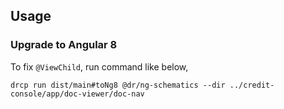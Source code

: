 ## Usage

### Upgrade to Angular 8

To fix `@ViewChild`, run command like below,
```
drcp run dist/main#toNg8 @dr/ng-schematics --dir ../credit-console/app/doc-viewer/doc-nav
```
